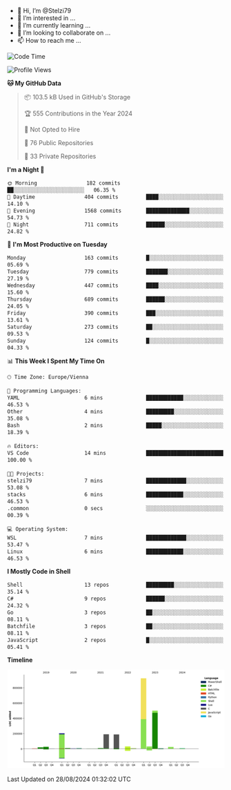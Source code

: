 - 👋 Hi, I’m @Stelzi79
- 👀 I’m interested in ...
- 🌱 I’m currently learning ...
- 💞️ I’m looking to collaborate on ...
- 📫 How to reach me ...

<!--START_SECTION:waka-->
![Code Time](http://img.shields.io/badge/Code%20Time-1%2C018%20hrs%2027%20mins-blue)

![Profile Views](http://img.shields.io/badge/Profile%20Views-0-blue)

**🐱 My GitHub Data** 

> 📦 103.5 kB Used in GitHub's Storage 
 > 
> 🏆 555 Contributions in the Year 2024
 > 
> 🚫 Not Opted to Hire
 > 
> 📜 76 Public Repositories 
 > 
> 🔑 33 Private Repositories 
 > 
**I'm a Night 🦉** 

```text
🌞 Morning                182 commits         ██░░░░░░░░░░░░░░░░░░░░░░░   06.35 % 
🌆 Daytime                404 commits         ████░░░░░░░░░░░░░░░░░░░░░   14.10 % 
🌃 Evening                1568 commits        ██████████████░░░░░░░░░░░   54.73 % 
🌙 Night                  711 commits         ██████░░░░░░░░░░░░░░░░░░░   24.82 % 
```
📅 **I'm Most Productive on Tuesday** 

```text
Monday                   163 commits         █░░░░░░░░░░░░░░░░░░░░░░░░   05.69 % 
Tuesday                  779 commits         ███████░░░░░░░░░░░░░░░░░░   27.19 % 
Wednesday                447 commits         ████░░░░░░░░░░░░░░░░░░░░░   15.60 % 
Thursday                 689 commits         ██████░░░░░░░░░░░░░░░░░░░   24.05 % 
Friday                   390 commits         ███░░░░░░░░░░░░░░░░░░░░░░   13.61 % 
Saturday                 273 commits         ██░░░░░░░░░░░░░░░░░░░░░░░   09.53 % 
Sunday                   124 commits         █░░░░░░░░░░░░░░░░░░░░░░░░   04.33 % 
```


📊 **This Week I Spent My Time On** 

```text
🕑︎ Time Zone: Europe/Vienna

💬 Programming Languages: 
YAML                     6 mins              ████████████░░░░░░░░░░░░░   46.53 % 
Other                    4 mins              █████████░░░░░░░░░░░░░░░░   35.08 % 
Bash                     2 mins              █████░░░░░░░░░░░░░░░░░░░░   18.39 % 

🔥 Editors: 
VS Code                  14 mins             █████████████████████████   100.00 % 

🐱‍💻 Projects: 
stelzi79                 7 mins              █████████████░░░░░░░░░░░░   53.08 % 
stacks                   6 mins              ████████████░░░░░░░░░░░░░   46.53 % 
.common                  0 secs              ░░░░░░░░░░░░░░░░░░░░░░░░░   00.39 % 

💻 Operating System: 
WSL                      7 mins              █████████████░░░░░░░░░░░░   53.47 % 
Linux                    6 mins              ████████████░░░░░░░░░░░░░   46.53 % 
```

**I Mostly Code in Shell** 

```text
Shell                    13 repos            █████████░░░░░░░░░░░░░░░░   35.14 % 
C#                       9 repos             ██████░░░░░░░░░░░░░░░░░░░   24.32 % 
Go                       3 repos             ██░░░░░░░░░░░░░░░░░░░░░░░   08.11 % 
Batchfile                3 repos             ██░░░░░░░░░░░░░░░░░░░░░░░   08.11 % 
JavaScript               2 repos             █░░░░░░░░░░░░░░░░░░░░░░░░   05.41 % 
```



**Timeline**

![Lines of Code chart](https://raw.githubusercontent.com/Stelzi79/Stelzi79/main/assets/bar_graph.png)


 Last Updated on 28/08/2024 01:32:02 UTC
<!--END_SECTION:waka-->

<!---
Stelzi79/Stelzi79 is a ✨ special ✨ repository because its `README.md` (this file) appears on your GitHub profile.
You can click the Preview link to take a look at your changes.
--->

